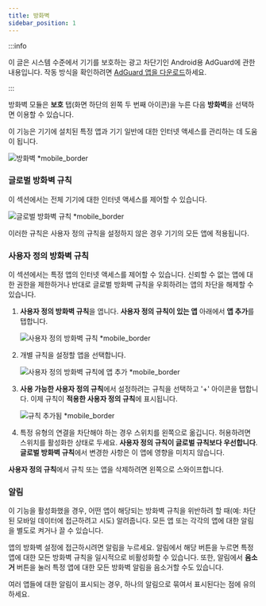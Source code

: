 ```yaml
---
title: 방화벽
sidebar_position: 1
---
```


:::info

이 글은 시스템 수준에서 기기를 보호하는 광고 차단기인 Android용 AdGuard에 관한 내용입니다. 작동 방식을 확인하려면 [AdGuard 앱을 다운로드](https://agrd.io/download-kb-adblock)하세요.

:::

방화벽 모듈은 **보호** 탭(화면 하단의 왼쪽 두 번째 아이콘)을 누른 다음 **방화벽**을 선택하면 이용할 수 있습니다.

이 기능은 기기에 설치된 특정 앱과 기기 일반에 대한 인터넷 액세스를 관리하는 데 도움이 됩니다.

![방화벽 \*mobile_border](https://cdn.adtidy.org/blog/new/gdn94firewall.png)

### 글로벌 방화벽 규칙

이 섹션에서는 전체 기기에 대한 인터넷 액세스를 제어할 수 있습니다.

![글로벌 방화벽 규칙 \*mobile_border](https://cdn.adtidy.org/blog/new/4zx2nhglobal_rules.png)

이러한 규칙은 사용자 정의 규칙을 설정하지 않은 경우 기기의 모든 앱에 적용됩니다.

### 사용자 정의 방화벽 규칙

이 섹션에서는 특정 앱의 인터넷 액세스를 제어할 수 있습니다. 신뢰할 수 없는 앱에 대한 권한을 제한하거나 반대로 글로벌 방화벽 규칙을 우회하려는 앱의 차단을 해제할 수 있습니다.

1. **사용자 정의 방화벽 규칙**을 엽니다. **사용자 정의 규칙이 있는 앱** 아래에서 **앱 추가**를 탭합니다.

    ![사용자 정의 방화벽 규칙 \*mobile_border](https://cdn.adtidy.org/blog/new/qkxpecustom_rules.png)

2. 개별 규칙을 설정할 앱을 선택합니다.

    ![사용자 정의 방화벽 규칙에 앱 추가 \*mobile_border](https://cdn.adtidy.org/blog/new/2db47fadding_app.png)

3. **사용 가능한 사용자 정의 규칙**에서 설정하려는 규칙을 선택하고 '+' 아이콘을 탭합니다. 이제 규칙이 **적용한 사용자 정의 규칙**에 표시됩니다.

    ![규칙 추가됨 \*mobile_border](https://cdn.adtidy.org/blog/new/6fzjladded_rule.png)

4. 특정 유형의 연결을 차단해야 하는 경우 스위치를 왼쪽으로 옮깁니다. 허용하려면 스위치를 활성화한 상태로 두세요. **사용자 정의 규칙이 글로벌 규칙보다 우선합니다**. **글로벌 방화벽 규칙**에서 변경한 사항은 이 앱에 영향을 미치지 않습니다.

**사용자 정의 규칙**에서 규칙 또는 앱을 삭제하려면 왼쪽으로 스와이프합니다.

### 알림

이 기능을 활성화했을 경우, 어떤 앱이 해당되는 방화벽 규칙을 위반하려 할 때(예: 차단된 모바일 데이터에 접근하려고 시도) 알려줍니다. 모든 앱 또는 각각의 앱에 대한 알림을 별도로 켜거나 끌 수 있습니다.

앱의 방화벽 설정에 접근하시려면 알림을 누르세요. 알림에서 해당 버튼을 누르면 특정 앱에 대한 모든 방화벽 규칙을 일시적으로 비활성화할 수 있습니다. 또한, 알림에서 **음소거** 버튼을 눌러 특정 앱에 대한 모든 방화벽 알림을 음소거할 수도 있습니다.

여러 앱들에 대한 알림이 표시되는 경우, 하나의 알림으로 묶여서 표시된다는 점에 유의하세요.

